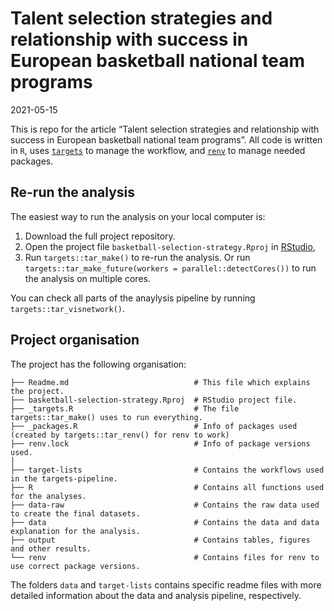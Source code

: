 Talent selection strategies and relationship with success in European
basketball national team programs
================
2021-05-15

This is repo for the article “Talent selection strategies and
relationship with success in European basketball national team
programs”. All code is written in `R`, uses
[`targets`](https://docs.ropensci.org/targets/) to manage the workflow,
and [`renv`](https://rstudio.github.io/renv) to manage needed packages.

## Re-run the analysis

The easiest way to run the analysis on your local computer is:

1.  Download the full project repository.
2.  Open the project file `basketball-selection-strategy.Rproj` in
    [RStudio](https://rstudio.com),
3.  Run `targets::tar_make()` to re-run the analysis. Or run
    `targets::tar_make_future(workers = parallel::detectCores())` to run
    the analysis on multiple cores.

You can check all parts of the anaylysis pipeline by running
`targets::tar_visnetwork()`.

## Project organisation

The project has the following organisation:

    ├── Readme.md                            # This file which explains the project.
    ├── basketball-selection-strategy.Rproj  # RStudio project file.
    ├── _targets.R                           # The file targets::tar_make() uses to run everything.
    ├── _packages.R                          # Info of packages used (created by targets::tar_renv() for renv to work)
    ├── renv.lock                            # Info of package versions used.
    │
    ├── target-lists                         # Contains the workflows used in the targets-pipeline.
    ├── R                                    # Contains all functions used for the analyses.
    ├── data-raw                             # Contains the raw data used to create the final datasets.
    ├── data                                 # Contains the data and data explanation for the analysis.
    ├── output                               # Contains tables, figures and other results.
    └── renv                                 # Contains files for renv to use correct package versions.

The folders `data` and `target-lists` contains specific readme files
with more detailed information about the data and analysis pipeline,
respectively.
